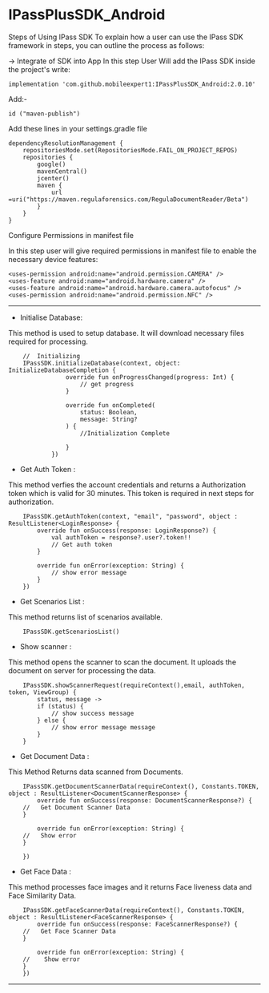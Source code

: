 # IPassPlusSDK_Android

Steps of Using IPass SDK
To explain how a user can use the IPass SDK framework in steps, you can outline the process as follows:

-> Integrate of SDK into App
In this step User Will add the IPass SDK inside the project's write:
    
    implementation 'com.github.mobileexpert1:IPassPlusSDK_Android:2.0.10'

Add:-
    
    id ("maven-publish")

Add these lines in your settings.gradle file

    dependencyResolutionManagement {
        repositoriesMode.set(RepositoriesMode.FAIL_ON_PROJECT_REPOS)
        repositories {
            google()
            mavenCentral()
            jcenter()
            maven {
                url =uri("https://maven.regulaforensics.com/RegulaDocumentReader/Beta")
            }
        }
    }

Configure Permissions in manifest file

In this step user will give required permissions in manifest file to enable the necessary device features:

    <uses-permission android:name="android.permission.CAMERA" />
    <uses-feature android:name="android.hardware.camera" />
    <uses-feature android:name="android.hardware.camera.autofocus" />
    <uses-permission android:name="android.permission.NFC" />


*************************************

* Initialise Database:

This method is used to setup database. It will download necessary files required for processing.

        //  Initializing
        IPassSDK.initializeDatabase(context, object: InitializeDatabaseCompletion {
                    override fun onProgressChanged(progress: Int) {
                        // get progress
                    }
        
                    override fun onCompleted(
                        status: Boolean,
                        message: String?
                    ) {
                        //Initialization Complete

                    }
                })


* Get Auth Token :

This method verfies the account credentials and returns a Authorization token which is valid for 30 minutes. This token is required in next steps for authorization.

        IPassSDK.getAuthToken(context, "email", "password", object : ResultListener<LoginResponse> {
            override fun onSuccess(response: LoginResponse?) {
                val authToken = response?.user?.token!!
                // Get auth token
            }

            override fun onError(exception: String) {
                // show error message
            }
        })


* Get Scenarios List :

This method returns list of scenarios available.

        IPassSDK.getScenariosList()


* Show scanner :

This method opens the scanner to scan the document. It uploads the document on server for processing the data.

        IPassSDK.showScannerRequest(requireContext(),email, authToken, token, ViewGroup) {
            status, message ->
            if (status) {
                // show success message
            } else {
                // show error message message
            }
        }


* Get Document Data :

This Method Returns data scanned from Documents.

        IPassSDK.getDocumentScannerData(requireContext(), Constants.TOKEN, object : ResultListener<DocumentScannerResponse> {
            override fun onSuccess(response: DocumentScannerResponse?) {
        //   Get Document Scanner Data
        }

            override fun onError(exception: String) {
        //   Show error
        }

        })    


* Get Face Data :

This method processes face images and it returns Face liveness data and Face Similarity Data.

        IPassSDK.getFaceScannerData(requireContext(), Constants.TOKEN, object : ResultListener<FaceScannerResponse> {
            override fun onSuccess(response: FaceScannerResponse?) {
        //   Get Face Scanner Data
        }

            override fun onError(exception: String) {
        //    Show error
        }
        })
    

************************